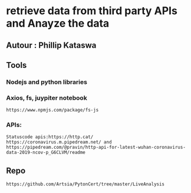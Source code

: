 # retrieve data from third party APIs and Anayze the data 

## Autour : Phillip Kataswa

## Tools

### Nodejs and python libraries
### Axios, fs, juypiter notebook
    https://www.npmjs.com/package/fs-js
### APIs: 
    Statuscode apis:https://http.cat/
    https://coronavirus.m.pipedream.net/ and https://pipedream.com/@pravin/http-api-for-latest-wuhan-coronavirus-data-2019-ncov-p_G6CLVM/readme


## Repo
    https://github.com/Artsia/PytonCert/tree/master/LiveAnalysis

##

##
